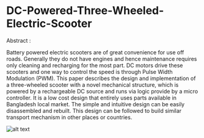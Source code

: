 # DC-Powered-Three-Wheeled-Electric-Scooter

Abstract : 

Battery powered electric scooters are of great convenience for use off roads. Generally they do not have engines and hence maintenance requires only cleaning and recharging for the most part. DC motors drive these scooters and one way to control the speed is through Pulse Width Modulation (PWM). This paper describes the design and implementation of a three-wheeled scooter with a novel mechanical structure, which is powered by a rechargeable DC source and runs via logic provide by a micro controller. It is a low cost design that entirely uses parts available in Bangladesh local market. The simple and intuitive design can be easily disassembled and rebuilt. This design can be followed to build similar transport mechanism in other places or countries.


![alt text](https://github.com/hasibzunair/DC-Powered-Three-Wheeled-Electric-Scooter/blob/master/scooter%20demo.jpg)
